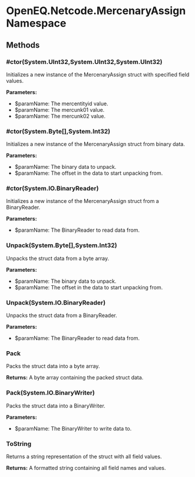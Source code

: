 ﻿# OpenEQ.Netcode.MercenaryAssign Namespace

## Methods

### #ctor(System.UInt32,System.UInt32,System.UInt32)

Initializes a new instance of the MercenaryAssign struct with specified field values.

**Parameters:**

- $paramName: The mercentityid value.
- $paramName: The mercunk01 value.
- $paramName: The mercunk02 value.

### #ctor(System.Byte[],System.Int32)

Initializes a new instance of the MercenaryAssign struct from binary data.

**Parameters:**

- $paramName: The binary data to unpack.
- $paramName: The offset in the data to start unpacking from.

### #ctor(System.IO.BinaryReader)

Initializes a new instance of the MercenaryAssign struct from a BinaryReader.

**Parameters:**

- $paramName: The BinaryReader to read data from.

### Unpack(System.Byte[],System.Int32)

Unpacks the struct data from a byte array.

**Parameters:**

- $paramName: The binary data to unpack.
- $paramName: The offset in the data to start unpacking from.

### Unpack(System.IO.BinaryReader)

Unpacks the struct data from a BinaryReader.

**Parameters:**

- $paramName: The BinaryReader to read data from.

### Pack

Packs the struct data into a byte array.

**Returns:** A byte array containing the packed struct data.

### Pack(System.IO.BinaryWriter)

Packs the struct data into a BinaryWriter.

**Parameters:**

- $paramName: The BinaryWriter to write data to.

### ToString

Returns a string representation of the struct with all field values.

**Returns:** A formatted string containing all field names and values.



